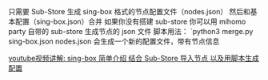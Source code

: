 只需要 Sub-Store 生成 sing-box 格式的节点配置文件（nodes.json）
然后和基本配置（sing-box.json）合并 
如果你没有搭建 sub-store 
你可以用 mihomo party 自带的 sub-store 生成节点的 json 文件 
脚本用法： `python3 merge.py sing-box.json nodes.json
会生成一个新的配置文件，带有节点信息

[youtube视频讲解: sing-box 简单介绍 结合 Sub-Store 导入节点 以及用脚本生成配置](https://www.youtube.com/watch?v=rX5jx8sg7vs)